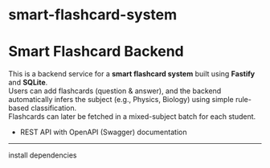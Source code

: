 # smart-flashcard-system
# Smart Flashcard Backend

This is a backend service for a **smart flashcard system** built using **Fastify** and **SQLite**.  
Users can add flashcards (question & answer), and the backend automatically infers the subject (e.g., Physics, Biology) using simple rule-based classification.  
Flashcards can later be fetched in a mixed-subject batch for each student.
- REST API with OpenAPI (Swagger) documentation 

---
install dependencies
